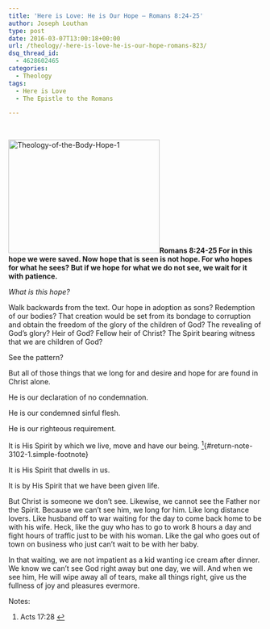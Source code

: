 ```yaml
---
title: '​Here is Love: He is Our Hope – Romans 8:24-25'
author: Joseph Louthan
type: post
date: 2016-03-07T13:00:18+00:00
url: /theology/​-here-is-love-he-is-our-hope-romans-823/
dsq_thread_id:
  - 4628602465
categories:
  - Theology
tags:
  - Here is Love
  - The Epistle to the Romans

---
```

​
  
<img class="alignright size-thumbnail wp-image-3104" src="https://i2.wp.com/theologic.us/wp-content/uploads/2016/03/Theology-of-the-Body-Hope-1.jpg?resize=300%2C225" alt="Theology-of-the-Body-Hope-1" width="300" height="225" srcset="https://i2.wp.com/theologic.us/wp-content/uploads/2016/03/Theology-of-the-Body-Hope-1.jpg?resize=300%2C225 300w, https://i2.wp.com/theologic.us/wp-content/uploads/2016/03/Theology-of-the-Body-Hope-1.jpg?resize=400%2C301 400w, https://i2.wp.com/theologic.us/wp-content/uploads/2016/03/Theology-of-the-Body-Hope-1.jpg?resize=600%2C451 600w, https://i2.wp.com/theologic.us/wp-content/uploads/2016/03/Theology-of-the-Body-Hope-1.jpg?w=736 736w" sizes="(max-width: 300px) 100vw, 300px" data-recalc-dims="1" />**Romans 8:24-25 For in this hope we were saved. Now hope that is seen is not hope. For who hopes for what he sees? But if we hope for what we do not see, we wait for it with patience.**

_What is this hope?_

Walk backwards from the text. Our hope in adoption as sons? Redemption of our bodies? That creation would be set from its bondage to corruption and obtain the freedom of the glory of the children of God? The revealing of God&#8217;s glory? Heir of God? Fellow heir of Christ? The Spirit bearing witness that we are children of God?
  
See the pattern?

But all of those things that we long for and desire and hope for are found in Christ alone.

He is our declaration of no condemnation.

He is our condemned sinful flesh.

He is our righteous requirement.

It is His Spirit by which we live, move and have our being. [<sup>1</sup>][1]{#return-note-3102-1.simple-footnote}

It is His Spirit that dwells in us.

It is by His Spirit that we have been given life.

But Christ is someone we don&#8217;t see. Likewise, we cannot see the Father nor the Spirit. Because we can&#8217;t see him, we long for him. Like long distance lovers. Like husband off to war waiting for the day to come back home to be with his wife. Heck, like the guy who has to go to work 8 hours a day and fight hours of traffic just to be with his woman. Like the gal who goes out of town on business who just can&#8217;t wait to be with her baby.

In that waiting, we are not impatient as a kid wanting ice cream after dinner. We know we can&#8217;t see God right away but one day, we will. And when we see him, He will wipe away all of tears, make all things right, give us the fullness of joy and pleasures evermore.

<div class="simple-footnotes">
  <p class="notes">
    Notes:
  </p>
  
  <ol>
    <li id="note-3102-1">
      Acts 17:28 <a href="#return-note-3102-1">&#8617;</a>
    </li>
  </ol>
</div>

 [1]: #note-3102-1 "Acts 17:28"